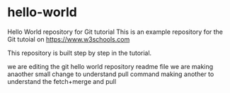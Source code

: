 # hello-world
Hello World repository for Git tutorial
This is an example repository for the Git tutoial on https://www.w3schools.com

This repository is built step by step in the tutorial.

we are editing the git hello world repository readme file
we are making anaother small change to understand pull command
making another to understand the fetch+merge and pull
